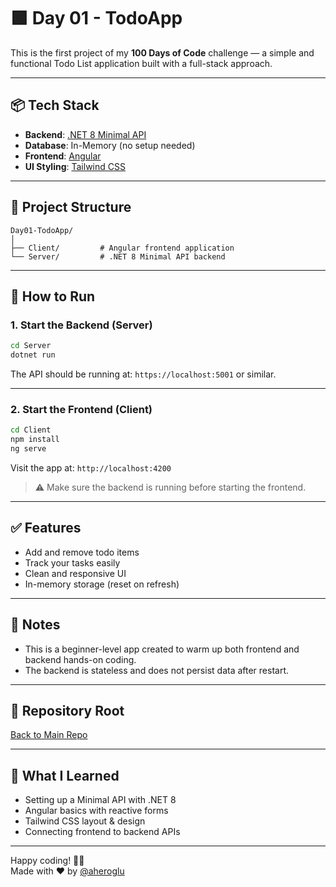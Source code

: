 # 🟩 Day 01 - TodoApp

This is the first project of my **100 Days of Code** challenge — a simple and functional Todo List application built with a full-stack approach.

---

## 📦 Tech Stack

- **Backend**: [.NET 8 Minimal API](https://learn.microsoft.com/en-us/aspnet/core/fundamentals/minimal-apis)
- **Database**: In-Memory (no setup needed)
- **Frontend**: [Angular](https://angular.io/)
- **UI Styling**: [Tailwind CSS](https://tailwindcss.com/)

---

## 📁 Project Structure

```
Day01-TodoApp/
│
├── Client/         # Angular frontend application
└── Server/         # .NET 8 Minimal API backend
```

---

## 🚀 How to Run

### 1. Start the Backend (Server)

```bash
cd Server
dotnet run
```

The API should be running at: `https://localhost:5001` or similar.

---

### 2. Start the Frontend (Client)

```bash
cd Client
npm install
ng serve
```

Visit the app at: `http://localhost:4200`

> ⚠️ Make sure the backend is running before starting the frontend.

---

## ✅ Features

- Add and remove todo items
- Track your tasks easily
- Clean and responsive UI
- In-memory storage (reset on refresh)

---

## 📌 Notes

- This is a beginner-level app created to warm up both frontend and backend hands-on coding.
- The backend is stateless and does not persist data after restart.

---

## 🔗 Repository Root

[Back to Main Repo](../..)

---

## 🧠 What I Learned

- Setting up a Minimal API with .NET 8
- Angular basics with reactive forms
- Tailwind CSS layout & design
- Connecting frontend to backend APIs

---

Happy coding! 👨‍💻  
Made with ❤️ by [@aheroglu](https://github.com/aheroglu)
